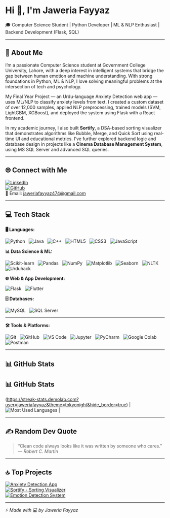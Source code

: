 # Hi 👋, I'm Jaweria Fayyaz

🎓 Computer Science Student | Python Developer | ML & NLP Enthusiast | Backend Development (Flask, SQL)

---

## 💫 About Me

I’m a passionate Computer Science student at Government College University, Lahore, with a deep interest in intelligent systems that bridge the gap between human emotion and machine understanding. With strong foundations in Python, ML & NLP, I love solving meaningful problems at the intersection of tech and psychology.

My Final Year Project — an Urdu-language Anxiety Detection web app — uses ML/NLP to classify anxiety levels from text. I created a custom dataset of over 12,000 samples, applied NLP preprocessing, trained models (SVM, LightGBM, XGBoost), and deployed the system using Flask with a React frontend.

In my academic journey, I also built **Sortify**, a DSA-based sorting visualizer that demonstrates algorithms like Bubble, Merge, and Quick Sort using real-time UI and educational metrics. I’ve further explored backend logic and database design in projects like a **Cinema Database Management System**, using MS SQL Server and advanced SQL queries.

---

## 🌐 Connect with Me

[![LinkedIn](https://img.shields.io/badge/LinkedIn-blue?style=for-the-badge&logo=linkedin)](https://www.linkedin.com/in/jaweria-fayyaz/)  
[![GitHub](https://img.shields.io/badge/GitHub-000?style=for-the-badge&logo=github)](https://github.com/jaweriafayyaz)  
📧 Email: jaweriafayyaz474@gmail.com

---

## 💻 Tech Stack

**🖥️ Languages:**

![Python](https://img.shields.io/badge/Python-3776AB?style=for-the-badge&logo=python&logoColor=white) &nbsp;
![Java](https://img.shields.io/badge/Java-ED8B00?style=for-the-badge&logo=java&logoColor=white) &nbsp;
![C++](https://img.shields.io/badge/C++-00599C?style=for-the-badge&logo=c%2B%2B&logoColor=white) &nbsp;
![HTML5](https://img.shields.io/badge/HTML5-E34F26?style=for-the-badge&logo=html5&logoColor=white) &nbsp;
![CSS3](https://img.shields.io/badge/CSS3-1572B6?style=for-the-badge&logo=css3&logoColor=white) &nbsp;
![JavaScript](https://img.shields.io/badge/JavaScript-F7DF1E?style=for-the-badge&logo=javascript&logoColor=black)

**📊 Data Science & ML:**

![Scikit-learn](https://img.shields.io/badge/Scikit--Learn-F7931E?style=for-the-badge&logo=scikit-learn&logoColor=white) &nbsp;
![Pandas](https://img.shields.io/badge/Pandas-150458?style=for-the-badge&logo=pandas&logoColor=white) &nbsp;
![NumPy](https://img.shields.io/badge/NumPy-013243?style=for-the-badge&logo=numpy&logoColor=white) &nbsp;
![Matplotlib](https://img.shields.io/badge/Matplotlib-202020?style=for-the-badge&logo=matplotlib&logoColor=white) &nbsp;
![Seaborn](https://img.shields.io/badge/Seaborn-3776AB?style=for-the-badge) &nbsp;
![NLTK](https://img.shields.io/badge/NLTK-85bb65?style=for-the-badge) &nbsp;
![Urduhack](https://img.shields.io/badge/Urduhack-blueviolet?style=for-the-badge)

**🌐 Web & App Development:**

![Flask](https://img.shields.io/badge/Flask-000000?style=for-the-badge&logo=flask&logoColor=white) &nbsp;
![Flutter](https://img.shields.io/badge/Flutter-02569B?style=for-the-badge&logo=flutter&logoColor=white)

**🗄️ Databases:**

![MySQL](https://img.shields.io/badge/MySQL-005C84?style=for-the-badge&logo=mysql&logoColor=white) &nbsp;
![SQL Server](https://img.shields.io/badge/SQL%20Server-CC2927?style=for-the-badge&logo=microsoft-sql-server&logoColor=white)

---

**🛠 Tools & Platforms:**

![Git](https://img.shields.io/badge/Git-F05032?style=for-the-badge&logo=git&logoColor=white) &nbsp;
![GitHub](https://img.shields.io/badge/GitHub-181717?style=for-the-badge&logo=github&logoColor=white) &nbsp;
![VS Code](https://img.shields.io/badge/VS%20Code-007ACC?style=for-the-badge&logo=visual-studio-code&logoColor=white) &nbsp;
![Jupyter](https://img.shields.io/badge/Jupyter-F37626?style=for-the-badge&logo=jupyter&logoColor=white) &nbsp;
![PyCharm](https://img.shields.io/badge/PyCharm-000000?style=for-the-badge&logo=pycharm&logoColor=white) &nbsp;
![Google Colab](https://img.shields.io/badge/Google%20Colab-F9AB00?style=for-the-badge&logo=google-colab&logoColor=black) &nbsp;
![Postman](https://img.shields.io/badge/Postman-FF6C37?style=for-the-badge&logo=postman&logoColor=white)

---

## 📊 GitHub Stats

## 📊 GitHub Stats

(https://streak-stats.demolab.com?user=jaweriafayyaz&theme=tokyonight&hide_border=true) | ![Most Used Languages ](https://github-readme-stats.vercel.app/api/top-langs/?username=jaweriafayyaz&layout=compact&theme=tokyonight) |

---

## ✍️ Random Dev Quote

> “Clean code always looks like it was written by someone who cares.” — *Robert C. Martin*

---

## 🔝 Top Projects

[![Anxiety Detection App](https://img.shields.io/badge/-Anxiety%20Detection%20App-000?style=flat&logo=github)](https://github.com/final-year-project-anxiety-detection/final-year-project-anxiety-detection)  
[![Sortify - Sorting Visualizer](https://img.shields.io/badge/-Sortify%20Visualizer-000?style=flat&logo=github)](https://github.com/jaweriafayyaz/Sortify)  
[![Emotion Detection System](https://img.shields.io/badge/-Emotion%20Detection%20System-000?style=flat&logo=github)](https://github.com/jaweriafayyaz/Emotion-Detection-System-DeepFace)

---

⚡ *Made with 💻 by Jaweria Fayyaz*
